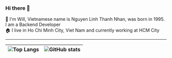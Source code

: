 ### Hi there 👋

<!--
**nhannguyen1295/nhannguyen1295** is a ✨ _special_ ✨ repository because its `README.md` (this file) appears on your GitHub profile.

Here are some ideas to get you started:

- 🔭 I’m currently working on ...
- 🌱 I’m currently learning ...
- 👯 I’m looking to collaborate on ...
- 🤔 I’m looking for help with ...
- 💬 Ask me about ...
- 📫 How to reach me: ...
- 😄 Pronouns: ...
- ⚡ Fun fact: ...
-->

:man: I'm Will, Vietnamese name is Nguyen Linh Thanh Nhan, was born in 1995. I am a Backend Developer  
:house: I live in Ho Chi Minh City, Viet Nam and currently working at HCM City  

---
|![Top Langs](https://github-readme-stats.vercel.app/api/top-langs/?username=nguyenlinhthanhnhan&theme=radical)|![GitHub stats](https://github-readme-stats-ten-gilt.vercel.app/api?username=nguyenlinhthanhnhan&theme=radical&show_icons=true)|
| ------------- | ------------- |
